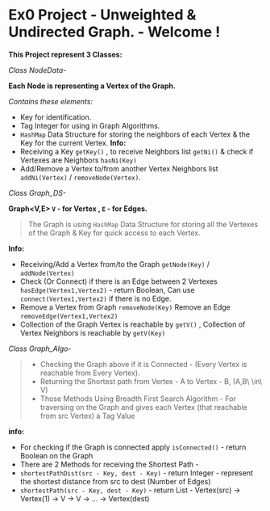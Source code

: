 # Ex0 Project - Unweighted & Undirected Graph. - Welcome !

**This Project represent 3 Classes:**
	
*Class NodeData-*

**Each Node is representing a Vertex of the Graph.**

_Contains these elements:_

* Key for identification.
* Tag Integer for using in Graph Algorithms.
* `HashMap` Data Structure for storing the neighbors of each Vertex & the Key for the current Vertex.
**Info:** 
* Receiving a Key `getKey()` , to receive Neighbors list `getNi()` & check if Vertexes are Neighbors `hasNi(Key)` 
* Add/Remove a Vertex to/from another Vertex Neighbors list `addNi(Vertex)` / `removeNode(Vertex)`.

*Class Graph_DS-*

**Graph<V,E> `V` - for Vertex , `E` - for Edges.**
>The Graph is using `HashMap` Data Structure for storing all the Vertexes of the Graph & Key for quick access to each Vertex.

**Info:**
* Receiving/Add a Vertex from/to the Graph `getNode(Key)` / `addNode(Vertex)`
* Check (Or Connect) if there is an Edge between 2 Vertexes `hasEdge(Vertex1,Vertex2)` - return Boolean, Can use `connect(Vertex1,Vertex2)` if there is no Edge.
* Remove a Vertex from Graph `removeNode(Key)` Remove an Edge `removeEdge(Vertex1,Vertex2)`
* Collection of the Graph Vertex is reachable by `getV()` , Collection of Vertex Neighbors is reachable by `getV(Key)`

*Class Graph_Algo-*

>* Checking the Graph above if it is Connected - (Every Vertex is reachable from Every Vertex).
>* Returning the Shortest path from Vertex - A to Vertex - B, (A,B\ \in\ V)
>* Those Methods Using Breadth First Search Algorithm - For traversing on the Graph and gives each Vertex (that reachable from src Vertex) a Tag Value
>
**info:**
* For checking if the Graph is connected apply `isConnected()` - return Boolean on the Graph
* There are 2 Methods for receiving the Shortest Path -
* `shortestPathDist(src - Key, dest - Key)` - return Integer - represent the shortest distance from src to dest (Number of Edges)
* `shortestPath(src - Key, dest - Key)` - return List - Vertex(src) -> Vertex(1) -> V -> V -> ... -> Vertex(dest)




